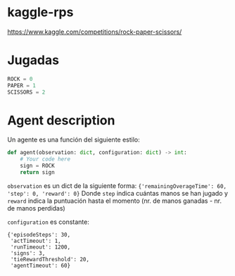 # kaggle-rps

https://www.kaggle.com/competitions/rock-paper-scissors/

# Jugadas
```python
ROCK = 0
PAPER = 1
SCISSORS = 2
```

# Agent description
Un agente es una función del siguiente estilo:
```python
def agent(observation: dict, configuration: dict) -> int:
    # Your code here
    sign = ROCK
    return sign
```
`observation` es un dict de la siguiente forma: `{'remainingOverageTime': 60, 'step': 0, 'reward': 0}`
Donde `step` indica cuántas manos se han jugado y `reward` indica la puntuación hasta el momento (nr. de manos ganadas - nr. de manos perdidas)

`configuration` es constante: 
```
{'episodeSteps': 30,
 'actTimeout': 1,
 'runTimeout': 1200,
 'signs': 3,
 'tieRewardThreshold': 20,
 'agentTimeout': 60}
```